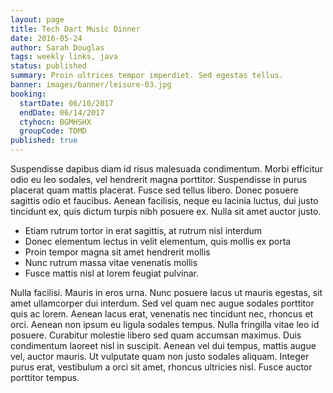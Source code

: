 ```yaml
---
layout: page
title: Tech Dart Music Dinner
date: 2016-05-24
author: Sarah Douglas
tags: weekly links, java
status: published
summary: Proin ultrices tempor imperdiet. Sed egestas tellus.
banner: images/banner/leisure-03.jpg
booking:
  startDate: 06/10/2017
  endDate: 06/14/2017
  ctyhocn: BGMHSHX
  groupCode: TDMD
published: true
---
```

Suspendisse dapibus diam id risus malesuada condimentum. Morbi efficitur odio eu leo sodales, vel hendrerit magna porttitor. Suspendisse in purus placerat quam mattis placerat. Fusce sed tellus libero. Donec posuere sagittis odio et faucibus. Aenean facilisis, neque eu lacinia luctus, dui justo tincidunt ex, quis dictum turpis nibh posuere ex. Nulla sit amet auctor justo.

* Etiam rutrum tortor in erat sagittis, at rutrum nisl interdum
* Donec elementum lectus in velit elementum, quis mollis ex porta
* Proin tempor magna sit amet hendrerit mollis
* Nunc rutrum massa vitae venenatis mollis
* Fusce mattis nisl at lorem feugiat pulvinar.

Nulla facilisi. Mauris in eros urna. Nunc posuere lacus ut mauris egestas, sit amet ullamcorper dui interdum. Sed vel quam nec augue sodales porttitor quis ac lorem. Aenean lacus erat, venenatis nec tincidunt nec, rhoncus et orci. Aenean non ipsum eu ligula sodales tempus. Nulla fringilla vitae leo id posuere. Curabitur molestie libero sed quam accumsan maximus. Duis condimentum laoreet nisl in suscipit. Aenean vel dui tempus, mattis augue vel, auctor mauris. Ut vulputate quam non justo sodales aliquam. Integer purus erat, vestibulum a orci sit amet, rhoncus ultricies nisl. Fusce auctor porttitor tempus.
